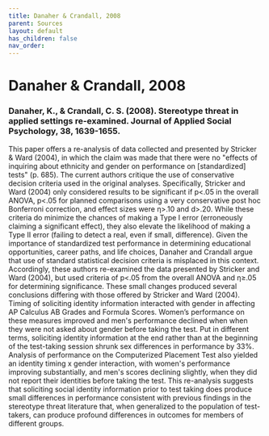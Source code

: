 ```yaml
---
title: Danaher & Crandall, 2008
parent: Sources
layout: default
has_children: false
nav_order: 
---
```


# Danaher & Crandall, 2008

### Danaher, K., & Crandall, C. S. (2008). Stereotype threat in applied settings re-examined. Journal of Applied Social Psychology, 38, 1639-1655.

This paper offers a re-analysis of data collected and presented by Stricker & Ward (2004), in which the claim was made that there were no "effects of inquiring about ethnicity and gender on performance on [standardized] tests" (p. 685). The current authors critique the use of conservative decision criteria used in the original analyses. Specifically, Stricker and Ward (2004) only considered results to be significant if p<.05 in the overall ANOVA, p<.05 for planned comparisons using a very conservative post hoc Bonferroni correction, and effect sizes were η>.10 and d>.20. While these criteria do minimize the chances of making a Type I error (erroneously claiming a significant effect), they also elevate the likelihood of making a Type II error (failing to detect a real, even if small, difference). Given the importance of standardized test performance in determining educational opportunities, career paths, and life choices, Danaher and Crandall argue that use of standard statistical decision criteria is misplaced in this context. Accordingly, these authors re-examined the data presented by Stricker and Ward (2004), but used criteria of p<.05 from the overall ANOVA and η≥.05 for determining significance. These small changes produced several conclusions differing with those offered by Stricker and Ward (2004). Timing of soliciting identity information interacted with gender in affecting AP Calculus AB Grades and Formula Scores. Women’s performance on these measures improved and men's performance declined when when they were not asked about gender before taking the test. Put in different terms, soliciting identity information at the end rather than at the beginning of the test-taking session shrunk sex differences in performance by 33%. Analysis of performance on the Computerized Placement Test also yielded an identity timing x gender interaction, with women's performance improving substantially, and men's scores declining slightly, when they did not report their identities before taking the test. This re-analysis suggests that soliciting social identity information prior to test taking does produce small differences in performance consistent with previous findings in the stereotype threat literature that, when generalized to the population of test-takers, can produce profound differences in outcomes for members of different groups.
